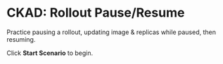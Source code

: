 # CKAD: Rollout Pause/Resume 

Practice pausing a rollout, updating image & replicas while paused, then resuming.

Click **Start Scenario** to begin.
